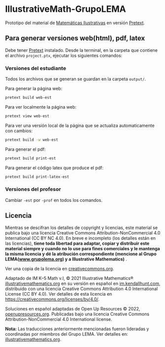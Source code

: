 # IllustrativeMath-GrupoLEMA

Prototipo del material de [Matemáticas Ilustrativas](https://curriculum.illustrativemathematics.org) en versión [Pretext](https://pretextbook.org).

## Para generar versiones web(html), pdf, latex

Debe tener [Pretext](https://pretextbook.org) instalado. Desde la terminal, en la carpeta que contiene el archivo `project.ptx`, ejecutar los siguientes comandos:

### Versiones del estudiante

Todos los archivos que se generan se guardan en la carpeta `output/`.

Para generar la página web:
```bash
pretext build web-est
```
Para ver localmente la página web:
```bash
pretext view web-est
```
Para ver una versión local de la página que se actualiza automaticamente con cambios:
```bash
pretext build -w web-est
```

Para generar el pdf:
```bash
pretext build print-est
```

Para generar el código latex que produce el pdf:
```bash
pretext build print-latex-est
```

### Versiones del profesor
Cambiar `-est` por `-prof` en todos los comandos.


## Licencia
Mientras se descifran los detalles de copyright y licencias, este material se publica bajo una licencia Creative Commons Attribution-NonCommercial 4.0 International (CC BY NC 4.0). En breve e incompleto (los detalles están en las licencias), **tiene toda libertad para adaptar, copiar y distribuir este material siempre y cuando no lo use para fines comerciales y le mantenga la misma licencia y dé la atribución correspondiente (mencione al Grupo LEMA(www.grupolema.org) y a Illustrative Mathematics)** . 

Ver una copia de la licencia en [creativecommons.org](https://creativecommons.org/licenses/by-nc/4.0/"/).

Adaptado de IM K–5 Math v.I, © 2021 Illustrative Mathematics® [illustrativemathematics.org](https://curriculum.illustrativemathematics.org) en su versión en español en [im.kendallhunt.com](https://im.kendallhunt.com/K5_ES/curriculum.html), distribuido con una licencia Creative Commons Attribution 4.0 International License (CC BY 4.0). Ver detalles de esta licencia en https://creativecommons.org/licenses/by/4.0/.

Soluciones en español adaptadas de Open Up Resources © 2022, [openupresources.org](https://access.openupresources.org/curricula/our-k5-math). Publicadas bajo una licencia Creative Commons Attribution-NonCommercial 4.0 International license.

**Nota:** Las traducciones anteriormente mencionadas fueron lideradas y coordinadas por miembros del Grupo LEMA. Ver detalles en: [illustrativemathematics.org](https://curriculum.illustrativemathematics.org/k5/teachers/grade-1/course-guide/contributors.html).

